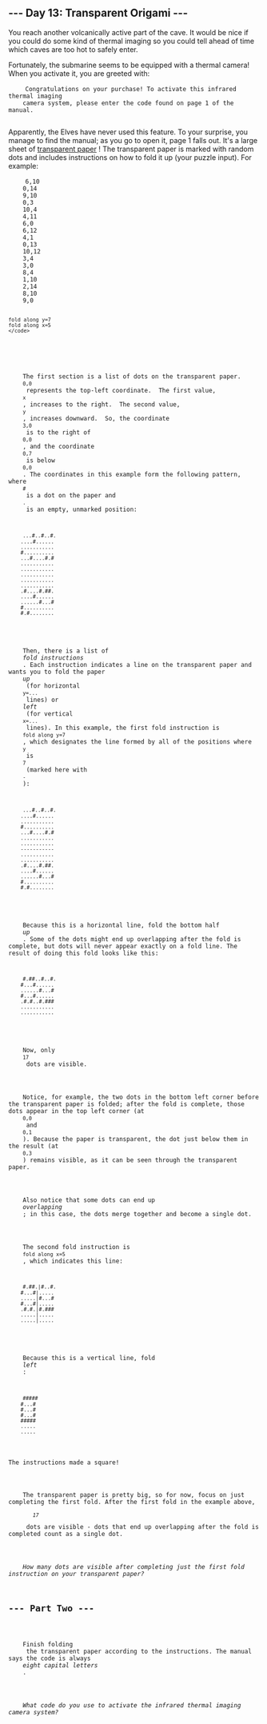 <h2>--- Day 13: Transparent Origami ---</h2>
<p>You reach another volcanically active part of the cave. It would be nice if you could do some kind of thermal imaging so you could tell ahead of time which caves are too hot to safely enter.</p>
<p>Fortunately, the submarine seems to be equipped with a thermal camera! When you activate it, you are greeted with:</p>
<pre>
    <code>Congratulations on your purchase! To activate this infrared thermal imaging
    camera system, please enter the code found on page 1 of the manual.
    </code>
</pre>
<p>
    Apparently, the Elves have never used this feature. To your surprise, you manage to find the manual; as you go to open it, page 1 falls out. It's a large sheet of 
    <a href="https://en.wikipedia.org/wiki/Transparency_(projection)" target="_blank">transparent paper</a>
    ! The transparent paper is marked with random dots and includes instructions on how to fold it up (your puzzle input). For example:
</p>
<pre>
    <code>6,10
    0,14
    9,10
    0,3
    10,4
    4,11
    6,0
    6,12
    4,1
    0,13
    10,12
    3,4
    3,0
    8,4
    1,10
    2,14
    8,10
    9,0

    fold along y=7
    fold along x=5
    </code>
</pre>
<p>
    The first section is a list of dots on the transparent paper. 
    <code>0,0</code>
     represents the top-left coordinate.  The first value, 
    <code>x</code>
    , increases to the right.  The second value, 
    <code>y</code>
    , increases downward.  So, the coordinate 
    <code>3,0</code>
     is to the right of 
    <code>0,0</code>
    , and the coordinate 
    <code>0,7</code>
     is below 
    <code>0,0</code>
    . The coordinates in this example form the following pattern, where 
    <code>#</code>
     is a dot on the paper and 
    <code>.</code>
     is an empty, unmarked position:
</p>
<pre>
    <code>...#..#..#.
    ....#......
    ...........
    #..........
    ...#....#.#
    ...........
    ...........
    ...........
    ...........
    ...........
    .#....#.##.
    ....#......
    ......#...#
    #..........
    #.#........
    </code>
</pre>
<p>
    Then, there is a list of 
    <em>fold instructions</em>
    . Each instruction indicates a line on the transparent paper and wants you to fold the paper 
    <em>up</em>
     (for horizontal 
    <code>y=...</code>
     lines) or 
    <em>left</em>
     (for vertical 
    <code>x=...</code>
     lines). In this example, the first fold instruction is 
    <code>fold along y=7</code>
    , which designates the line formed by all of the positions where 
    <code>y</code>
     is 
    <code>7</code>
     (marked here with 
    <code>-</code>
    ):
</p>
<pre>
    <code>...#..#..#.
    ....#......
    ...........
    #..........
    ...#....#.#
    ...........
    ...........
    -----------
    ...........
    ...........
    .#....#.##.
    ....#......
    ......#...#
    #..........
    #.#........
    </code>
</pre>
<p>
    Because this is a horizontal line, fold the bottom half 
    <em>up</em>
    . Some of the dots might end up overlapping after the fold is complete, but dots will never appear exactly on a fold line. The result of doing this fold looks like this:
</p>
<pre>
    <code>#.##..#..#.
    #...#......
    ......#...#
    #...#......
    .#.#..#.###
    ...........
    ...........
    </code>
</pre>
<p>
    Now, only 
    <code>17</code>
     dots are visible.
</p>
<p>
    Notice, for example, the two dots in the bottom left corner before the transparent paper is folded; after the fold is complete, those dots appear in the top left corner (at 
    <code>0,0</code>
     and 
    <code>0,1</code>
    ). Because the paper is transparent, the dot just below them in the result (at 
    <code>0,3</code>
    ) remains visible, as it can be seen through the transparent paper.
</p>
<p>
    Also notice that some dots can end up 
    <em>overlapping</em>
    ; in this case, the dots merge together and become a single dot.
</p>
<p>
    The second fold instruction is 
    <code>fold along x=5</code>
    , which indicates this line:
</p>
<pre>
    <code>#.##.|#..#.
    #...#|.....
    .....|#...#
    #...#|.....
    .#.#.|#.###
    .....|.....
    .....|.....
    </code>
</pre>
<p>
    Because this is a vertical line, fold 
    <em>left</em>
    :
</p>
<pre>
    <code>#####
    #...#
    #...#
    #...#
    #####
    .....
    .....
    </code>
</pre>
<p>The instructions made a square!</p>
<p>
    The transparent paper is pretty big, so for now, focus on just completing the first fold. After the first fold in the example above, 
    <code>
        <em>17</em>
    </code>
     dots are visible - dots that end up overlapping after the fold is completed count as a single dot.
</p>
<p>
    <em>How many dots are visible after completing just the first fold instruction on your transparent paper?</em>
</p>
<h2 id="part2">--- Part Two ---</h2>
<p>
    <span title="How can you fold it that many times? You tell me, I'm not the one folding it.">Finish folding</span>
     the transparent paper according to the instructions. The manual says the code is always 
    <em>eight capital letters</em>
    .
</p>
<p>
    <em>What code do you use to activate the infrared thermal imaging camera system?</em>
</p>
